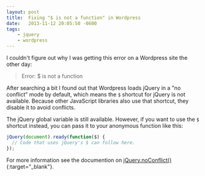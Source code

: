 ```yaml
---
layout: post
title:  Fixing "$ is not a function" in Wordpress
date:   2013-11-12 20:05:50 -0600
tags:
    - jquery
    - wordpress
---
```


I couldn't figure out why I was getting this error on a Wordpress site the other day:

> Error: $ is not a function

After searching a bit I found out that Wordpress loads jQuery in a "no conflict" mode by default, which means the `$` shortcut for jQuery is not available. Because other JavaScript libraries also use that shortcut, they disable it to avoid conflicts.

The jQuery global variable is still available. However, if you want to use the `$` shortcut instead, you can pass it to your anonymous function like this:

```javascript
jQuery(document).ready(function($) {
  // Code that uses jQuery's $ can follow here.
});
```

For more information see the documention on [jQuery.noConflict()](http://api.jquery.com/jQuery.noConflict/){:target="_blank"}.
